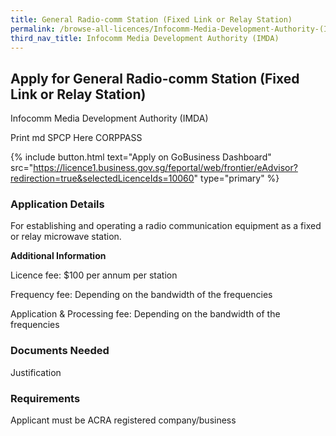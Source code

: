 ```yaml
---
title: General Radio-comm Station (Fixed Link or Relay Station)
permalink: /browse-all-licences/Infocomm-Media-Development-Authority-(IMDA)/General-Radio-comm-Station-(Fixed-Link-or-Relay-Station)
third_nav_title: Infocomm Media Development Authority (IMDA)
---
```


## Apply for General Radio-comm Station (Fixed Link or Relay Station)

Infocomm Media Development Authority (IMDA)

Print md SPCP Here CORPPASS

{% include button.html text="Apply on GoBusiness Dashboard" src="https://licence1.business.gov.sg/feportal/web/frontier/eAdvisor?redirection=true&selectedLicenceIds=10060" type="primary" %}

### Application Details

<p>For establishing and operating a radio communication equipment as a fixed or relay microwave station.</p>

**Additional Information**

<p>Licence fee: $100 per annum per station</p>
<p>Frequency fee: Depending on the bandwidth of the frequencies</p>
<p>Application &amp; Processing fee: Depending on the bandwidth of the frequencies</p>

### Documents Needed

Justification

### Requirements

Applicant must be ACRA registered company/business

